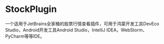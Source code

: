 # StockPlugin
一个适用于JetBrains全家桶的股票行情查看插件，可用于鸿蒙开发工具DevEco Studio，Android开发工具Android Studio，IntelliJ IDEA，WebStorm、PyCharm等等IDE。
